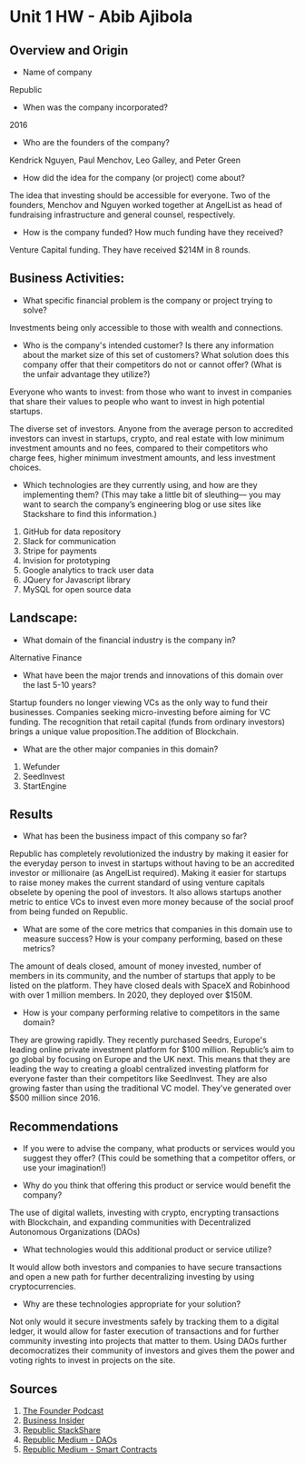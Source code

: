 # Unit 1 HW - Abib Ajibola

## Overview and Origin

* Name of company

Republic
* When was the company incorporated?

2016
* Who are the founders of the company?

Kendrick Nguyen, Paul Menchov, Leo Galley, and Peter Green 
* How did the idea for the company (or project) come about?

The idea that investing should be accessible for everyone. Two of the founders, Menchov and Nguyen worked together at AngelList as head of fundraising infrastructure and general counsel, respectively. 
* How is the company funded? How much funding have they received?

Venture Capital funding. They have received $214M in 8 rounds.

## Business Activities:

* What specific financial problem is the company or project trying to solve?

Investments being only accessible to those with wealth and connections.
* Who is the company's intended customer?  Is there any information about the market size of this set of customers?
What solution does this company offer that their competitors do not or cannot offer? (What is the unfair advantage they utilize?)

Everyone who wants to invest: from those who want to invest in companies that share their values to people who want to invest in high potential startups.

The diverse set of investors. Anyone from the average person to accredited investors can invest in startups, crypto, and real estate with low minimum investment amounts and no fees, compared to their competitors who charge fees, higher minimum investment amounts, and less investment choices. 

* Which technologies are they currently using, and how are they implementing them? (This may take a little bit of sleuthing–– you may want to search the company’s engineering blog or use sites like Stackshare to find this information.)

1. GitHub for data repository 
2. Slack for communication 
3. Stripe for payments 
4. Invision for prototyping 
5. Google analytics to track user data
6. JQuery for Javascript library
7. MySQL for open source data 

## Landscape:

* What domain of the financial industry is the company in?

Alternative Finance
* What have been the major trends and innovations of this domain over the last 5-10 years?

Startup founders no longer viewing VCs as the only way to fund their businesses. Companies seeking micro-investing before aiming for VC funding. The recognition that retail capital (funds from ordinary investors) brings a unique value proposition.The addition of Blockchain.
* What are the other major companies in this domain?

1. Wefunder
2. SeedInvest
3. StartEngine

## Results

* What has been the business impact of this company so far?

Republic has completely revolutionized the industry by making it easier for the everyday person to invest in startups without having to be an accredited investor or millionaire (as AngelList required). Making it easier for startups to raise money makes the current standard of using venture capitals obselete by opening the pool of investors. It also allows startups another metric to entice VCs to invest even more money because of the social proof from being funded on Republic.
* What are some of the core metrics that companies in this domain use to measure success? How is your company performing, based on these metrics?

The amount of deals closed, amount of money invested, number of members in its community, and the number of startups that apply to be listed on the platform. They have closed deals with SpaceX and Robinhood with over 1 million members. In 2020, they deployed over $150M. 
* How is your company performing relative to competitors in the same domain?

They are growing rapidly. They recently purchased Seedrs, Europe's leading online private investment platform for $100 million. Republic’s aim to go global by focusing on Europe and the UK next. This means that they are leading the way to creating a gloabl centralized investing platform for everyone faster than their competitors like SeedInvest. They are also growing faster than using the traditional VC model. They've generated over $500 million since 2016.


## Recommendations

* If you were to advise the company, what products or services would you suggest they offer? (This could be something that a competitor offers, or use your imagination!)

* Why do you think that offering this product or service would benefit the company?

The use of digital wallets, investing with crypto, encrypting transactions with Blockchain, and expanding communities with Decentralized Autonomous Organizations (DAOs)

* What technologies would this additional product or service utilize?

It would allow both investors and companies to have secure transactions and open a new path for further decentralizing investing by using cryptocurrencies. 
* Why are these technologies appropriate for your solution?

Not only would it secure investments safely by tracking them to a digital ledger, it would allow for faster execution of transactions and for further community investing into projects that matter to them. Using DAOs further decomocratizes their community of investors and gives them the power and voting rights to invest in projects on the site.


## Sources
1. [The Founder Podcast](https://podcasts.apple.com/us/podcast/the-founder/id1507881694?i=1000531557931)
2. [Business Insider](https://www.businessinsider.com/personal-finance/republic-investing-review)
3. [Republic StackShare](https://stackshare.io/republic/republic)
4. [Republic Medium - DAOs](https://medium.com/republic-crypto/decentralized-autonomous-organizations-dao-3f3cd78488ba)
5. [Republic Medium - Smart Contracts](https://medium.com/republic-crypto/blockchain-basics-smart-contracts-101-b221bbe8097f)
